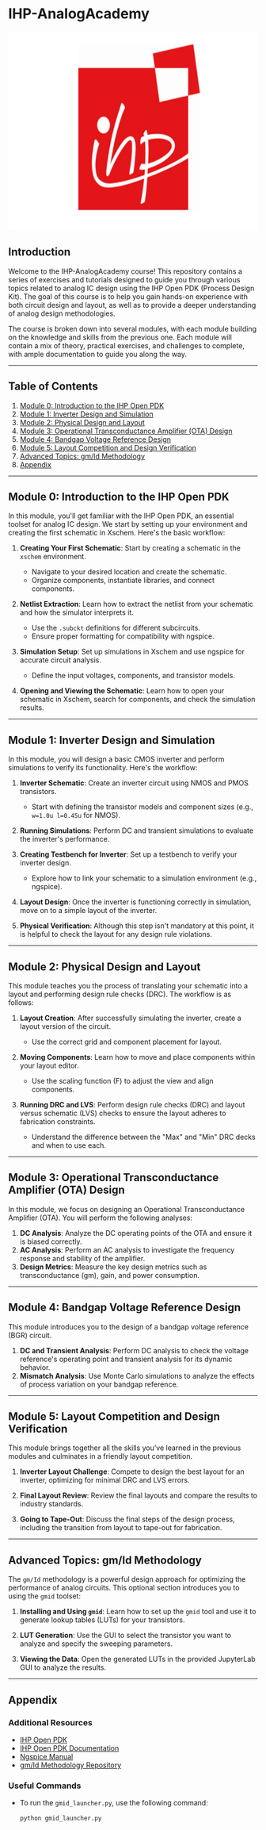 # IHP-AnalogAcademy
<p align="center">
  <img src="media/ihp-logo.jpg"  width="600" height="400" />
</p>


## Introduction

Welcome to the IHP-AnalogAcademy course! This repository contains a series of exercises and tutorials designed to guide you through various topics related to analog IC design using the IHP Open PDK (Process Design Kit). The goal of this course is to help you gain hands-on experience with both circuit design and layout, as well as to provide a deeper understanding of analog design methodologies.

The course is broken down into several modules, with each module building on the knowledge and skills from the previous one. Each module will contain a mix of theory, practical exercises, and challenges to complete, with ample documentation to guide you along the way.

---

## Table of Contents

1. [Module 0: Introduction to the IHP Open PDK](#module-0-introduction-to-the-ihp-open-pdk)
2. [Module 1: Inverter Design and Simulation](#module-1-inverter-design-and-simulation)
3. [Module 2: Physical Design and Layout](#module-2-physical-design-and-layout)
4. [Module 3: Operational Transconductance Amplifier (OTA) Design](#module-3-operational-transconductance-amplifier-ota-design)
5. [Module 4: Bandgap Voltage Reference Design](#module-4-bandgap-voltage-reference-design)
6. [Module 5: Layout Competition and Design Verification](#module-5-layout-competition-and-design-verification)
7. [Advanced Topics: gm/Id Methodology](#advanced-topics-gmid-methodology)
8. [Appendix](#appendix)

---

## Module 0: Introduction to the IHP Open PDK

In this module, you'll get familiar with the IHP Open PDK, an essential toolset for analog IC design. We start by setting up your environment and creating the first schematic in Xschem. Here's the basic workflow:

1. **Creating Your First Schematic**: Start by creating a schematic in the `xschem` environment.
   - Navigate to your desired location and create the schematic.
   - Organize components, instantiate libraries, and connect components.

2. **Netlist Extraction**: Learn how to extract the netlist from your schematic and how the simulator interprets it.
   - Use the `.subckt` definitions for different subcircuits.
   - Ensure proper formatting for compatibility with ngspice.

3. **Simulation Setup**: Set up simulations in Xschem and use ngspice for accurate circuit analysis.
   - Define the input voltages, components, and transistor models.

4. **Opening and Viewing the Schematic**: Learn how to open your schematic in Xschem, search for components, and check the simulation results.

---

## Module 1: Inverter Design and Simulation

In this module, you will design a basic CMOS inverter and perform simulations to verify its functionality. Here's the workflow:

1. **Inverter Schematic**: Create an inverter circuit using NMOS and PMOS transistors.
   - Start with defining the transistor models and component sizes (e.g., `w=1.0u l=0.45u` for NMOS).
   
2. **Running Simulations**: Perform DC and transient simulations to evaluate the inverter's performance.

3. **Creating Testbench for Inverter**: Set up a testbench to verify your inverter design.
   - Explore how to link your schematic to a simulation environment (e.g., ngspice).
   
4. **Layout Design**: Once the inverter is functioning correctly in simulation, move on to a simple layout of the inverter.

5. **Physical Verification**: Although this step isn't mandatory at this point, it is helpful to check the layout for any design rule violations.

---

## Module 2: Physical Design and Layout

This module teaches you the process of translating your schematic into a layout and performing design rule checks (DRC). The workflow is as follows:

1. **Layout Creation**: After successfully simulating the inverter, create a layout version of the circuit.
   - Use the correct grid and component placement for layout.
   
2. **Moving Components**: Learn how to move and place components within your layout editor.
   - Use the scaling function (F) to adjust the view and align components.
   
3. **Running DRC and LVS**: Perform design rule checks (DRC) and layout versus schematic (LVS) checks to ensure the layout adheres to fabrication constraints.
   - Understand the difference between the "Max" and "Min" DRC decks and when to use each.

---

## Module 3: Operational Transconductance Amplifier (OTA) Design

In this module, we focus on designing an Operational Transconductance Amplifier (OTA). You will perform the following analyses:

1. **DC Analysis**: Analyze the DC operating points of the OTA and ensure it is biased correctly.
2. **AC Analysis**: Perform an AC analysis to investigate the frequency response and stability of the amplifier.
3. **Design Metrics**: Measure the key design metrics such as transconductance (gm), gain, and power consumption.

---

## Module 4: Bandgap Voltage Reference Design

This module introduces you to the design of a bandgap voltage reference (BGR) circuit.

1. **DC and Transient Analysis**: Perform DC analysis to check the voltage reference's operating point and transient analysis for its dynamic behavior.
2. **Mismatch Analysis**: Use Monte Carlo simulations to analyze the effects of process variation on your bandgap reference.
   
---

## Module 5: Layout Competition and Design Verification

This module brings together all the skills you’ve learned in the previous modules and culminates in a friendly layout competition.

1. **Inverter Layout Challenge**: Compete to design the best layout for an inverter, optimizing for minimal DRC and LVS errors.
   
2. **Final Layout Review**: Review the final layouts and compare the results to industry standards.
   
3. **Going to Tape-Out**: Discuss the final steps of the design process, including the transition from layout to tape-out for fabrication.

---

## Advanced Topics: gm/Id Methodology

The `gm/Id` methodology is a powerful design approach for optimizing the performance of analog circuits. This optional section introduces you to using the `gmid` toolset:

1. **Installing and Using `gmid`**: Learn how to set up the `gmid` tool and use it to generate lookup tables (LUTs) for your transistors.
   
2. **LUT Generation**: Use the GUI to select the transistor you want to analyze and specify the sweeping parameters.
   
3. **Viewing the Data**: Open the generated LUTs in the provided JupyterLab GUI to analyze the results.

---

## Appendix

### Additional Resources

- [IHP Open PDK](https://www.ihp-microelectronics.com/en/technologies/](https://ihp-open-pdk-docs.readthedocs.io/en/latest/)](https://github.com/IHP-GmbH/IHP-Open-PDK))
- [IHP Open PDK Documentation](https://www.ihp-microelectronics.com/en/technologies/](https://ihp-open-pdk-docs.readthedocs.io/en/latest/))
- [Ngspice Manual](http://ngspice.sourceforge.io/docs/ngspice-manual.pdf)
- [gm/Id Methodology Repository](https://github.com/medwatt/gmid)

### Useful Commands

- To run the `gmid_launcher.py`, use the following command:
  ```bash
  python gmid_launcher.py
 
